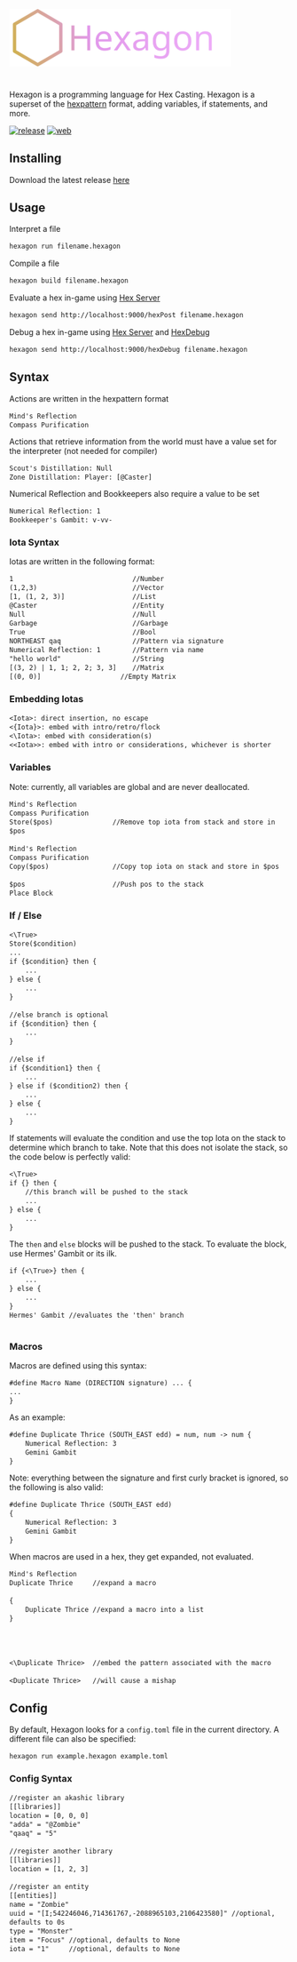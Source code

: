 <img class="oranda-hide" src="https://github.com/Master-Bw3/Hexagon/blob/master/site/logo_text.png?raw=true" alt="Hexagon" class="logo" width=400>

# 

Hexagon is a programming language for Hex Casting. Hexagon is a superset of the [hexpattern](https://github.com/object-Object/vscode-hex-casting) format, adding variables, if statements, and more. 

[![release](https://github.com/Master-Bw3/Hexagon/actions/workflows/release.yml/badge.svg)](https://github.com/Master-Bw3/Hexagon/actions/workflows/release.yml)
[![web](https://github.com/Master-Bw3/Hexagon/actions/workflows/web.yml/badge.svg?branch=master)](https://github.com/Master-Bw3/Hexagon/actions/workflows/web.yml)

<div class="oranda-hide">

## Installing
Download the latest release [here](https://github.com/Master-Bw3/Hexagon/releases/latest)
</div>

## Usage
Interpret a file
```sh
hexagon run filename.hexagon
```
Compile a file
```sh
hexagon build filename.hexagon
```
Evaluate a hex in-game using [Hex Server](https://github.com/Master-Bw3/hex_server)
```sh
hexagon send http://localhost:9000/hexPost filename.hexagon
```
Debug a hex in-game using [Hex Server](https://github.com/Master-Bw3/hex_server) and [HexDebug](https://github.com/object-Object/HexDebug)
```sh
hexagon send http://localhost:9000/hexDebug filename.hexagon
```

## Syntax

Actions are written in the hexpattern format

```
Mind's Reflection
Compass Purification
```

Actions that retrieve information from the world must have a value set for the interpreter (not needed for compiler)

```
Scout's Distillation: Null
Zone Distillation: Player: [@Caster]
```

Numerical Reflection and Bookkeepers also require a value to be set
```
Numerical Reflection: 1
Bookkeeper's Gambit: v-vv-
```

### Iota Syntax
Iotas are written in the following format:
```
1                              //Number
(1,2,3)                        //Vector
[1, (1, 2, 3)]                 //List
@Caster                        //Entity 
Null                           //Null
Garbage                        //Garbage
True                           //Bool
NORTHEAST qaq                  //Pattern via signature
Numerical Reflection: 1        //Pattern via name
"hello world"                  //String
[(3, 2) | 1, 1; 2, 2; 3, 3]    //Matrix
[(0, 0)]                    //Empty Matrix
```

### Embedding Iotas
```
<Iota>: direct insertion, no escape
<{Iota}>: embed with intro/retro/flock
<\Iota>: embed with consideration(s)
<<Iota>>: embed with intro or considerations, whichever is shorter
```

### Variables
Note: currently, all variables are global and are never deallocated.
```
Mind's Reflection
Compass Purification 
Store($pos)               //Remove top iota from stack and store in $pos

Mind's Reflection
Compass Purification 
Copy($pos)                //Copy top iota on stack and store in $pos

$pos                      //Push pos to the stack
Place Block
```

### If / Else
```
<\True>
Store($condition)
...
if {$condition} then {
	...
} else {
	...
}

//else branch is optional
if {$condition} then {
	...
}

//else if
if {$condition1} then {
	...
} else if ($condition2) then {
	...
} else {
	...
}
```

If statements will evaluate the condition and use the top Iota on the stack to determine which branch to take. Note that this does not isolate the stack, so the code below is perfectly valid: 
```
<\True>
if {} then {
	//this branch will be pushed to the stack
	...
} else {
	...
}
```

The `then` and `else` blocks will be pushed to the stack. To evaluate the block, use Hermes' Gambit or its ilk.
```
if {<\True>} then {
	...
} else {
	...
}
Hermes' Gambit //evaluates the 'then' branch


```

### Macros
Macros are defined using this syntax:
```
#define Macro Name (DIRECTION signature) ... {
...
}
```
As an example:
```
#define Duplicate Thrice (SOUTH_EAST edd) = num, num -> num {
	Numerical Reflection: 3
	Gemini Gambit
}
```

Note: everything between the signature and first curly bracket is ignored, so the following is also valid:
```
#define Duplicate Thrice (SOUTH_EAST edd)
{
	Numerical Reflection: 3
	Gemini Gambit
}
```

When macros are used in a hex, they get expanded, not evaluated.
```
Mind's Reflection
Duplicate Thrice     //expand a macro

{
	Duplicate Thrice //expand a macro into a list
}




<\Duplicate Thrice>  //embed the pattern associated with the macro

<Duplicate Thrice>   //will cause a mishap
```

## Config
By default, Hexagon looks for a `config.toml` file in the current directory. A different file can also be specified:
```
hexagon run example.hexagon example.toml
```

### Config Syntax 
```
//register an akashic library
[[libraries]]
location = [0, 0, 0]
"adda" = "@Zombie"
"qaaq" = "5"

//register another library
[[libraries]]
location = [1, 2, 3]

//register an entity
[[entities]]
name = "Zombie"
uuid = "[I;542246046,714361767,-2088965103,2106423580]" //optional, defaults to 0s
type = "Monster"
item = "Focus" //optional, defaults to None
iota = "1"     //optional, defaults to None
```
